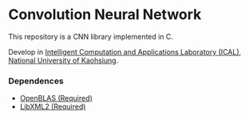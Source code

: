 # Convolution Neural Network

This repository is a CNN library implemented in C.

Develop in [Intelligent Computation and Applications Laboratory (ICAL)](http://www.ical.tw/), [National University of Kaohsiung](http://www.nuk.edu.tw/bin/home.php).

### Dependences
- [OpenBLAS (Required)](https://www.openblas.net/)
- [LibXML2 (Required)](http://xmlsoft.org/)
